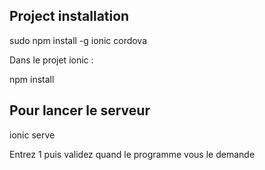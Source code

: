 ## Project installation

sudo npm install -g ionic cordova

Dans le projet ionic :

npm install


## Pour lancer le serveur

ionic serve

Entrez 1 puis validez quand le programme vous le demande
